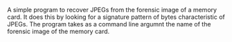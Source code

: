 A simple program to recover JPEGs from the forensic image of a memory card.
It does this by looking for a signature pattern of bytes characteristic of JPEGs. 
The program takes as a command line argumnt the name of the forensic image of the memory card.